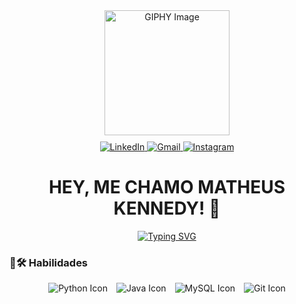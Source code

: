 <div align="center">
  <img src="https://media.giphy.com/media/YRMb6dd7zprS00JdGZ/giphy.gif" alt="GIPHY Image" width="200" style="margin-bottom: 10px;">
</div>

<div align="center">
  <a href="https://www.linkedin.com/in/matheus-santos-73109526b" target="_blank">
    <img src="https://img.shields.io/badge/LinkedIn-0077B5?style=for-the-badge&logo=linkedin&logoColor=white" alt="LinkedIn">
  </a>
  <a href="mailto:matheuskennedyt@gmail.com" target="_blank">
    <img src="https://img.shields.io/badge/Gmail-D14836?style=for-the-badge&logo=gmail&logoColor=white" alt="Gmail">
  </a>
  <a href="https://www.instagram.com/math_kennedy/" target="_blank">
    <img src="https://img.shields.io/badge/Instagram-E4405F?style=for-the-badge&logo=instagram&logoColor=white" alt="Instagram">
  </a>
</div>

<div align="center">
  <h1><strong>HEY, ME CHAMO MATHEUS KENNEDY! 👋️</strong></h1>
</div>

<div align="center">
  <p align="center">
    <a href="https://git.io/typing-svg">
      <img src="https://readme-typing-svg.demolab.com?font=VT323&size=27&pause=1000&color=262CBC&background=2BFFE200&center=true&vCenter=false&repeat=true&width=435&lines=SOU+ESTUDANTE+DE+MATEM%C3%81TICA+E+COMPUTA%C3%87%C3%83O;SEJA+BEM+VINDO!+" alt="Typing SVG" />
    </a>
  </p>
</div>

<div>
  <h3><strong>🧰🛠️ Habilidades</strong></h3>
</div>
<div align="center">
  <img src="https://img.icons8.com/color/48/000000/python.png" alt="Python Icon" style="margin-right: 10px;">
  <img src="https://img.icons8.com/color/48/000000/java-coffee-cup-logo.png" alt="Java Icon" style="margin-right: 10px;">
  <img src="https://img.icons8.com/color/48/000000/mysql-logo.png" alt="MySQL Icon" style="margin-right: 10px;">
  <img src="https://img.icons8.com/color/48/000000/git.png" alt="Git Icon">
</div>

